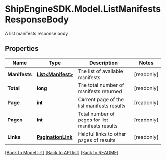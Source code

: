 # ShipEngineSDK.Model.ListManifestsResponseBody
A list manifests response body

## Properties

Name | Type | Description | Notes
------------ | ------------- | ------------- | -------------
**Manifests** | [**List&lt;Manifest&gt;**](Manifest.md) | The list of available manifests | [readonly] 
**Total** | **long** | The total number of manifests returned | [readonly] 
**Page** | **int** | Current page of the list manifests results | [readonly] 
**Pages** | **int** | Total number of pages for list manifests results | [readonly] 
**Links** | [**PaginationLink**](PaginationLink.md) | Helpful links to other pages of results | [readonly] 

[[Back to Model list]](../README.md#documentation-for-models) [[Back to API list]](../README.md#documentation-for-api-endpoints) [[Back to README]](../README.md)

